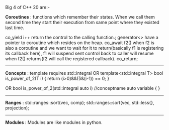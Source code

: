 Big 4 of C++ 20 are:-

**Coroutines** : functions which remember their states. When we call them second time they start their execution from same point where they existed last time.

co_yield i++ return the control to the calling function.; generator<> have a pointer to coroutine which resides on the heap. co_await f2() when f2 is also a coroutine and we want to wait for it to return(basically f1 is registering its callback here), f1 will suspend sent control back to caller will resume when f2() returns(f2 will call the registered callback). co_return;

----

**Concepts** :
template<typename T> requires std::integral<T>
OR
template<std::integral T>
bool is_power_of_2(T i)
{
    return (i>0)&&((i&(i-1)) == 0;
}

OR
bool is_power_of_2(std::integral auto i) //conceptname auto variable
{
}

----

**Ranges** :
std::ranges::sort(vec, comp);
std::ranges::sort(vec, std::less{}, projection);

----

**Modules** : Modules are like modules in python.
